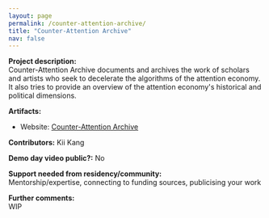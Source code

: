 ```yaml
---
layout: page
permalink: /counter-attention-archive/
title: "Counter-Attention Archive"
nav: false
---
```


**Project description:**  
Counter-Attention Archive documents and archives the work of scholars and artists who seek to decelerate the algorithms of the attention economy. It also tries to provide an overview of the attention economy's historical and political dimensions.

**Artifacts:**

- Website: [Counter-Attention Archive](https://counter-attention.vercel.app/)

**Contributors:**
Kii Kang

**Demo day video public?:**
No

**Support needed from residency/community:**  
Mentorship/expertise, connecting to funding sources, publicising your work

**Further comments:**  
WIP
